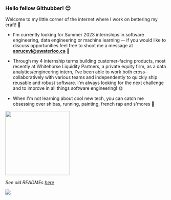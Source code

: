 ### Hello fellow Githubber! 😊
Welcome to my little corner of the internet where I work on bettering my craft! 🔨

- I'm currently looking for Summer 2023 internships in software engineering, data engineering or machine learning -- if you would like to discuss opportunities feel free to shoot me a message at **aorucevi@uwaterloo.ca** 💌

- Through my 4 internship terms building customer-facing products, most recently at Whitehorse Liquidity Partners, a private equity firm, as a data analytics/engineering intern, I’ve been able to work both cross-collaboratively with various teams and independently to quickly ship reusable and robust software. I'm always looking for the next challenge and to improve in all things software engineering! 🌞

- When I'm not learning about cool new tech, you can catch me obsessing over shibas, running, painting, french rap and s'mores 🍫

<img src="https://media.giphy.com/media/ZBPzPhOF9N6tVh82yr/giphy.gif?cid=790b761183d42c7f018e0912ea67c46eca698c2537e6eaf9&rid=giphy.gif&ct=s" width="200" height="200" />

*See old READMEs [here](https://github.com/xaylax/xaylax/blob/master/past.md)*

![](https://komarev.com/ghpvc/?username=xaylax&color=blueviolet&label=thanks+for+visiting!+😋)

